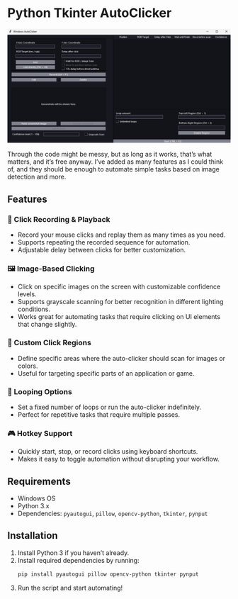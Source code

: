 # Python Tkinter AutoClicker
![UI Interface](https://github.com/LeftandRights/python-autoclicker/blob/main/images/interface.png)

Through the code might be messy, but as long as it works, that’s what matters, and it’s free anyway. I’ve added as many features as I could think of, and they should be enough to automate simple tasks based on image detection and more.

## Features

### 🎯 Click Recording & Playback
- Record your mouse clicks and replay them as many times as you need.
- Supports repeating the recorded sequence for automation.
- Adjustable delay between clicks for better customization.

### 🖼️ Image-Based Clicking
- Click on specific images on the screen with customizable confidence levels.
- Supports grayscale scanning for better recognition in different lighting conditions.
- Works great for automating tasks that require clicking on UI elements that change slightly.

### 📍 Custom Click Regions
- Define specific areas where the auto-clicker should scan for images or colors.
- Useful for targeting specific parts of an application or game.

### 🔄 Looping Options
- Set a fixed number of loops or run the auto-clicker indefinitely.
- Perfect for repetitive tasks that require multiple passes.

### 🎮 Hotkey Support
- Quickly start, stop, or record clicks using keyboard shortcuts.
- Makes it easy to toggle automation without disrupting your workflow.

## Requirements
- Windows OS
- Python 3.x
- Dependencies: `pyautogui`, `pillow`, `opencv-python`, `tkinter`, `pynput`

## Installation
1. Install Python 3 if you haven’t already.
2. Install required dependencies by running:
   ```sh
   pip install pyautogui pillow opencv-python tkinter pynput
   ```
3. Run the script and start automating!
